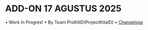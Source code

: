 # ADD-ON 17 AGUSTUS 2025
 • Work In Progres!
 • By Team ProKitID(ProjectKitaID)
 • [Changelogs](https://github.com/ProKitID/minecraft-17agustus-addon/blob/main/changelog.md)
